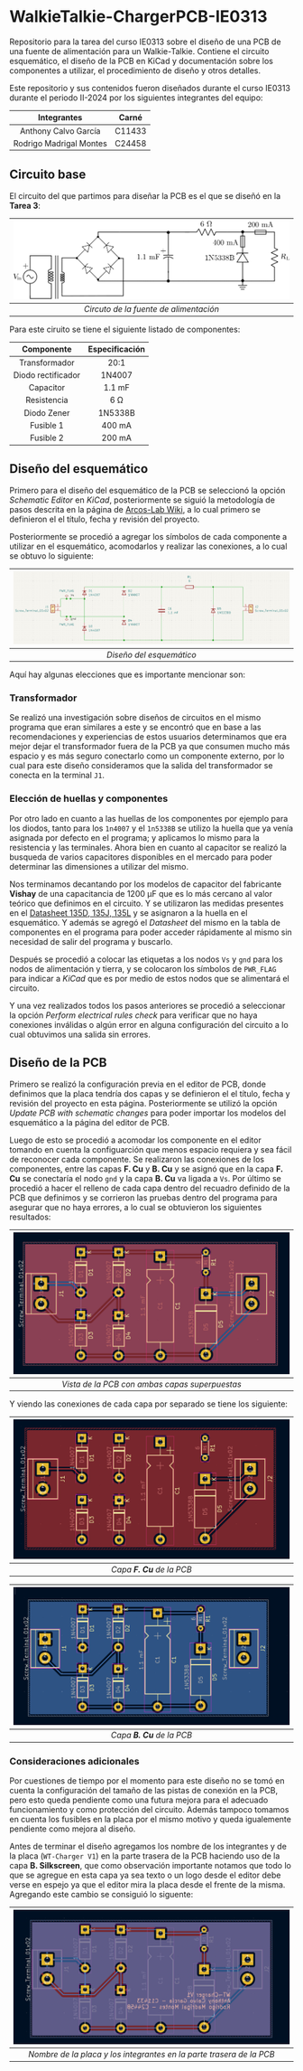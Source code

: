 # WalkieTalkie-ChargerPCB-IE0313

Repositorio para la tarea del curso IE0313 sobre el diseño de una PCB de una fuente de alimentación para un Walkie-Talkie. Contiene el circuito esquemático, el diseño de la PCB en KiCad y documentación sobre los componentes a utilizar, el procedimiento de diseño y otros detalles. 

Este repositorio y sus contenidos fueron diseñados durante el curso IE0313 durante el periodo II-2024 por los siguientes integrantes del equipo:

<div align="center">

|        **Integrantes**      | **Carné** |
|:---------------------------:|:---------:|
|    Anthony Calvo García     |   C11433  |
|   Rodrigo Madrigal Montes   |   C24458  |

</div>

## Circuito base

El circuito del que partimos para diseñar la PCB es el que se diseñó en la **Tarea 3**:

<div align="center">

| ![Circuto de la fuente de alimentación*](images/CircuitoFuenteAlimentacion.png) |
|:--:|
| *Circuto de la fuente de alimentación* |

</div>

Para este ciruito se tiene el siguiente listado de componentes:

<div align="center">

|     Componente     | Especificación |
|:------------------:|:--------------:|
|    Transformador   |      20:1      |
| Diodo rectificador |     1N4007     |
|      Capacitor     |     1.1 mF     |
|     Resistencia    |      6 Ω       |
|     Diodo Zener    |     1N5338B    |
|      Fusible 1     |     400 mA     |
|      Fusible 2     |     200 mA     |

</div>

## Diseño del esquemático 

Primero para el diseño del esquemático de la PCB se seleccionó la opción *Schematic Editor* en *KiCad*, posteriormente se siguió la metodología de pasos descrita en la página de [Arcos-Lab Wiki](https://wiki.arcoslab.org/en/tutorials/kicad/example), a lo cual primero se definieron el el título, fecha y revisión del proyecto. 

Posteriormente se procedió a agregar los símbolos de cada componente a utilizar en el esquemático, acomodarlos y realizar las conexiones, a lo cual se obtuvo lo siguiente:

<div align="center">

| ![Diseño del esquemático*](images/img1.png) |
|:--:|
| *Diseño del esquemático* |

</div>

Aquí hay algunas elecciones que es importante mencionar son:

### Transformador

Se realizó una investigación sobre diseños de circuitos en el mismo programa que eran similares a este y se encontró que en base a las recomendaciones y experiencias de estos usuarios determinamos que era mejor dejar el transformador fuera de la PCB ya que consumen mucho más espacio y es más seguro conectarlo como un componente externo, por lo cual para este diseño consideramos que la salida del transformador se conecta en la terminal `J1`. 

### Elección de huellas y componentes

Por otro lado en cuanto a las huellas de los componentes por ejemplo para los diodos, tanto para los `1n4007` y el `1n5338B` se utilizo la huella que ya venía asignada por defecto en el programa; y aplicamos lo mismo para la resistencia y las terminales. Ahora bien en cuanto al capacitor se realizó la busqueda de varios capacitores disponibles en el mercado para poder determinar las dimensiones a utilizar del mismo. 

Nos terminamos decantando por los modelos de capacitor del fabricante **Vishay** de una capacitancia de 1200 μF que es lo más cercano al valor teórico que definimos en el circuito. Y se utilizaron las medidas presentes en el [Datasheet 135D, 135J, 135L](https://www.vishay.com/docs/40024/135d-135j-135l.pdf) y se asignaron a la huella en el esquemático. Y además se agregó el *Datasheet* del mismo en la tabla de componentes en el programa para poder acceder rápidamente al mismo sin necesidad de salir del programa y buscarlo. 

Después se procedió a colocar las etiquetas a los nodos `Vs` y `gnd` para los nodos de alimentación y tierra, y se colocaron los símbolos de `PWR_FLAG` para indicar a *KiCad* que es por medio de estos nodos que se alimentará el circuito. 

Y una vez realizados todos los pasos anteriores se procedió a seleccionar la opción *Perform electrical rules check* para verificar que no haya conexiones inválidas o algún error en alguna configuración del circuito a lo cual obtuvimos una salida sin errores. 

## Diseño de la PCB

Primero se realizó la configuración previa en el editor de PCB, donde definimos que la placa tendría dos capas y se definieron el el título, fecha y revisión del proyecto en esta página. Posteriormente se utilizó la opción *Update PCB with schematic changes* para poder importar los modelos del esquemático a la página del editor de PCB.

Luego de esto se procedió a acomodar los componente en el editor tomando en cuenta la configuarción que menos espacio requiera y sea fácil de reconocer cada componente. Se realizaron las conexiones de los componentes, entre las capas **F. Cu** y **B. Cu** y se asignó que en la capa **F. Cu** se conectaría el nodo `gnd` y la capa **B. Cu** va ligada a `Vs`. Por último se procedió a hacer el relleno de cada capa dentro del recuadro definido de la PCB que definimos y se corrieron las pruebas dentro del programa para asegurar que no haya errores, a lo cual se obtuvieron los siguientes resultados:

<div align="center">

| ![Vista de la PCB con ambas capas superpuestas*](images/img4.png) |
|:--:|
| *Vista de la PCB con ambas capas superpuestas* |

</div>

Y viendo las conexiones de cada capa por separado se tiene los siguiente:

<div align="center">

| ![Capa **F. Cu** de la PCB*](images/img3.png) |
|:--:|
| *Capa **F. Cu** de la PCB* |

</div>

<div align="center">

| ![Capa **B. Cu** de la PCB*](images/img2.png) |
|:--:|
| *Capa **B. Cu** de la PCB* |

</div>

### Consideraciones adicionales

Por cuestiones de tiempo por el momento para este diseño no se tomó en cuenta la configuración del tamaño de las pistas de conexión en la PCB, pero esto queda pendiente como una futura mejora para el adecuado funcionamiento y como protección del circuito. Además tampoco tomamos en cuenta los fusibles en la placa por el mismo motivo y queda igualemente pendiente como mejora al diseño. 

Antes de terminar el diseño agregamos los nombre de los integrantes y de la placa (`WT-Charger V1`) en la parte trasera de la PCB haciendo uso de la capa **B. Silkscreen**, que como observación importante notamos que todo lo que se agregue en esta capa ya sea texto o un logo desde el editor debe verse en espejo ya que el editor mira la placa desde el frente de la misma. Agregando este cambio se consiguió lo siguente:

<div align="center">

| ![Nombre de la placa y los integrantes en la parte trasera de la PCB*](images/img7.png) |
|:--:|
| *Nombre de la placa y los integrantes en la parte trasera de la PCB* |

</div>

